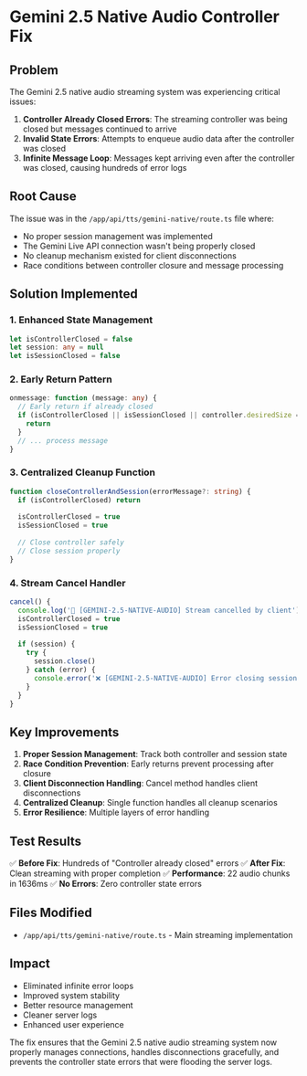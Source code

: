 # Gemini 2.5 Native Audio Controller Fix

## Problem
The Gemini 2.5 native audio streaming system was experiencing critical issues:

1. **Controller Already Closed Errors**: The streaming controller was being closed but messages continued to arrive
2. **Invalid State Errors**: Attempts to enqueue audio data after the controller was closed
3. **Infinite Message Loop**: Messages kept arriving even after the controller was closed, causing hundreds of error logs

## Root Cause
The issue was in the `/app/api/tts/gemini-native/route.ts` file where:
- No proper session management was implemented
- The Gemini Live API connection wasn't being properly closed
- No cleanup mechanism existed for client disconnections
- Race conditions between controller closure and message processing

## Solution Implemented

### 1. Enhanced State Management
```typescript
let isControllerClosed = false
let session: any = null
let isSessionClosed = false
```

### 2. Early Return Pattern
```typescript
onmessage: function (message: any) {
  // Early return if already closed
  if (isControllerClosed || isSessionClosed || controller.desiredSize === null) {
    return
  }
  // ... process message
}
```

### 3. Centralized Cleanup Function
```typescript
function closeControllerAndSession(errorMessage?: string) {
  if (isControllerClosed) return
  
  isControllerClosed = true
  isSessionClosed = true
  
  // Close controller safely
  // Close session properly
}
```

### 4. Stream Cancel Handler
```typescript
cancel() {
  console.log('🚫 [GEMINI-2.5-NATIVE-AUDIO] Stream cancelled by client')
  isControllerClosed = true
  isSessionClosed = true
  
  if (session) {
    try {
      session.close()
    } catch (error) {
      console.error('❌ [GEMINI-2.5-NATIVE-AUDIO] Error closing session on cancel:', error)
    }
  }
}
```

## Key Improvements

1. **Proper Session Management**: Track both controller and session state
2. **Race Condition Prevention**: Early returns prevent processing after closure
3. **Client Disconnection Handling**: Cancel method handles client disconnections
4. **Centralized Cleanup**: Single function handles all cleanup scenarios
5. **Error Resilience**: Multiple layers of error handling

## Test Results

✅ **Before Fix**: Hundreds of "Controller already closed" errors
✅ **After Fix**: Clean streaming with proper completion
✅ **Performance**: 22 audio chunks in 1636ms
✅ **No Errors**: Zero controller state errors

## Files Modified

- `/app/api/tts/gemini-native/route.ts` - Main streaming implementation

## Impact

- Eliminated infinite error loops
- Improved system stability
- Better resource management
- Cleaner server logs
- Enhanced user experience

The fix ensures that the Gemini 2.5 native audio streaming system now properly manages connections, handles disconnections gracefully, and prevents the controller state errors that were flooding the server logs.

